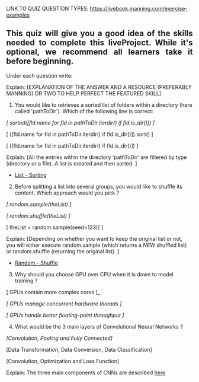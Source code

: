
LINK TO QUIZ QUESTION TYPES: https://livebook.manning.com/exercise-examples

## <div style="text-align: justify"> This quiz will give you a good idea of the skills needed to complete this liveProject. While it's optional, we recommend all learners take it before beginning.</div>

Under each question write:

Explain: [EXPLANATION OF THE ANSWER AND A RESOURCE (PREFERABLY MANNING) OR TWO TO HELP PERFECT THE FEATURED SKILL] 


1. You would like to retrieves a sorted list of folders within a directory (here called 'pathToDir'). Which of the following line is correct:

_[ sorted([fld.name for fld in pathToDir.iterdir() if fld.is_dir()]) ]_

[ ([fld.name for fld in pathToDir.iterdir() if fld.is_dir()]).sort() ]

[ ([fld.name for fld in pathToDir.iterdir() if fld.is_dir()]) ]

Explain:
[All the entries within the directory 'pathToDir' are filtered by type (directory or a file). A list is created and then sorted. ]
- [List - Sorting](https://livebook.manning.com/book/the-quick-python-book-third-edition/chapter-5/89])


2. Before splitting a list into several groups, you would like to shuffle its content. Which approach would you pick ?

_[ random.sample(theList) ]_

_[ random.shuffle(theList) ]_

[ theList = random.sample(seed=123)] ]

Explain:
[Depending on whether you want to keep the original list or not, you will either execute random.sample (which returns a *NEW* shuffled list) or random.shuffle (returning the original list). ]
- [Random - Shuffle](https://livebook.manning.com/book/tiny-python-projects/chapter-16/9])


3. Why should you choose GPU over CPU when it is down to model training ?

[ GPUs contain more complex cores ]_

_[ GPUs manage concurrent hardware threads ]_

_[ GPUs handle better floating-point throughput ]_


4. What would be the 3 main layers of Convolutional Neural Networks ?

_[Convolution, Pooling and Fully Connected]_

[Data Transformation, Data Conversion, Data Classification]

[Convolution, Optimization and Loss Function]

Explain: The three main components of CNNs are described [here](https://livebook.manning.com/book/grokking-deep-learning-for-computer-vision/chapter-3/)
